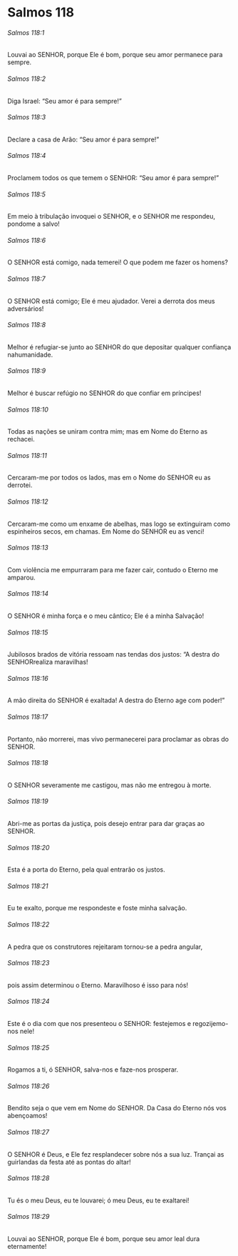 # Salmos 118

###### Salmos 118:1

Louvai ao SENHOR, porque Ele é bom, porque seu amor permanece para sempre.

###### Salmos 118:2

Diga Israel: “Seu amor é para sempre!”

###### Salmos 118:3

Declare a casa de Arão: “Seu amor é para sempre!”

###### Salmos 118:4

Proclamem todos os que temem o SENHOR: “Seu amor é para sempre!”

###### Salmos 118:5

Em meio à tribulação invoquei o SENHOR, e o SENHOR me respondeu, pondome a salvo!

###### Salmos 118:6

O SENHOR está comigo, nada temerei! O que podem me fazer os homens?

###### Salmos 118:7

O SENHOR está comigo; Ele é meu ajudador. Verei a derrota dos meus adversários!

###### Salmos 118:8

Melhor é refugiar-se junto ao SENHOR do que depositar qualquer confiança nahumanidade.

###### Salmos 118:9

Melhor é buscar refúgio no SENHOR do que confiar em príncipes!

###### Salmos 118:10

Todas as nações se uniram contra mim; mas em Nome do Eterno as rechacei.

###### Salmos 118:11

Cercaram-me por todos os lados, mas em o Nome do SENHOR eu as derrotei.

###### Salmos 118:12

Cercaram-me como um enxame de abelhas, mas logo se extinguiram como espinheiros secos, em chamas. Em Nome do SENHOR eu as venci!

###### Salmos 118:13

Com violência me empurraram para me fazer cair, contudo o Eterno me amparou.

###### Salmos 118:14

O SENHOR é minha força e o meu cântico; Ele é a minha Salvação!

###### Salmos 118:15

Jubilosos brados de vitória ressoam nas tendas dos justos: “A destra do SENHORrealiza maravilhas!

###### Salmos 118:16

A mão direita do SENHOR é exaltada! A destra do Eterno age com poder!”

###### Salmos 118:17

Portanto, não morrerei, mas vivo permanecerei para proclamar as obras do SENHOR.

###### Salmos 118:18

O SENHOR severamente me castigou, mas não me entregou à morte.

###### Salmos 118:19

Abri-me as portas da justiça, pois desejo entrar para dar graças ao SENHOR.

###### Salmos 118:20

Esta é a porta do Eterno, pela qual entrarão os justos.

###### Salmos 118:21

Eu te exalto, porque me respondeste e foste minha salvação.

###### Salmos 118:22

A pedra que os construtores rejeitaram tornou-se a pedra angular,

###### Salmos 118:23

pois assim determinou o Eterno. Maravilhoso é isso para nós!

###### Salmos 118:24

Este é o dia com que nos presenteou o SENHOR: festejemos e regozijemo-nos nele!

###### Salmos 118:25

Rogamos a ti, ó SENHOR, salva-nos e faze-nos prosperar.

###### Salmos 118:26

Bendito seja o que vem em Nome do SENHOR. Da Casa do Eterno nós vos abençoamos!

###### Salmos 118:27

O SENHOR é Deus, e Ele fez resplandecer sobre nós a sua luz. Trançai as guirlandas da festa até as pontas do altar!

###### Salmos 118:28

Tu és o meu Deus, eu te louvarei; ó meu Deus, eu te exaltarei!

###### Salmos 118:29

Louvai ao SENHOR, porque Ele é bom, porque seu amor leal dura eternamente!


